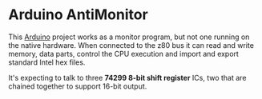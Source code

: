 # Arduino AntiMonitor

This [Arduino](https://www.arduino.cc/en/Main/Software) project works as a monitor program, but not one running on the native hardware. When connected to the z80 bus it can read and write memory, data parts, control the CPU execution and import and export standard Intel hex files. 

It's expecting to talk to three **74299 8-bit shift register** ICs, two that are chained together to support 16-bit output.